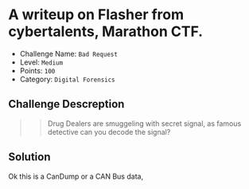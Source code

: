 # A writeup on Flasher from cybertalents, Marathon CTF.

- Challenge Name: `Bad Request`
- Level: `Medium`
- Points: `100`
- Category: `Digital Forensics`

## Challenge Descreption
>> Drug Dealers are smuggeling with secret signal,
>>  as famous detective can you decode the signal?

## Solution
Ok this is a CanDump or a CAN Bus data,
